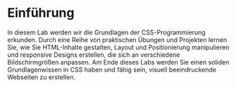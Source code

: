 # Einführung

In diesem Lab werden wir die Grundlagen der CSS-Programmierung erkunden. Durch eine Reihe von praktischen Übungen und Projekten lernen Sie, wie Sie HTML-Inhalte gestalten, Layout und Positionierung manipulieren und responsive Designs erstellen, die sich an verschiedene Bildschirmgrößen anpassen. Am Ende dieses Labs werden Sie einen soliden Grundlagenwissen in CSS haben und fähig sein, visuell beeindruckende Webseiten zu erstellen.
